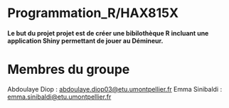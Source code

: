 # Programmation_R/HAX815X

#### Le but du projet projet est de créer une bibilothèque R incluant une application Shiny permettant de jouer au Démineur.


# Membres du groupe

Abdoulaye Diop : abdoulaye.diop03@etu.umontpellier.fr
Emma Sinibaldi : emma.sinibaldi@etu.umontpellier.fr
